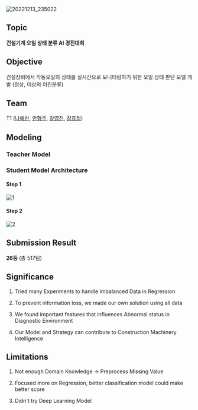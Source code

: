 ![20221213_235022](https://user-images.githubusercontent.com/101160593/207366058-5b95d8f3-3f5c-49b0-a00d-c80ba5310cc6.png)

## Topic
**건설기계 오일 상태 분류 AI 경진대회** <br>

## Objective
건설장비에서 작동오일의 상태를 실시간으로 모니터링하기 위한 오일 상태 판단 모델 개발 (정상, 이상의 이진분류)

## Team
T1 ([나해란](https://github.com/Nahaeran), 
[안형주](https://github.com/HyungjooAhn1),
[장영진](https://github.com/yjjangg),
[장효정](https://github.com/hfairyz))

## Modeling
### Teacher Model


### Student Model Architecture
#### Step 1
![1](https://user-images.githubusercontent.com/101160593/208299149-9f842ce8-8513-48f5-984e-3e8e499f6bf1.png)

#### Step 2
![2](https://user-images.githubusercontent.com/101160593/208299319-9fe00a7d-5ef6-4365-be61-a73084a63c1e.png)

## Submission Result
**26등** (총 517팀)

## Significance
1. Tried many Experiments to handle Imbalanced Data in Regression

2. To prevent information loss, we made our own solution using all data

3. We found important features that influences Abnormal status in Diagnostic Environment

4. Our Model and Strategy can contribute to Construction Machinery Intelligence

## Limitations

1. Not enough Domain Knowledge -> Preprocess Missing Value

2. Focused more on Regression, better classification model could make better score

3. Didn't try Deep Learning Model
